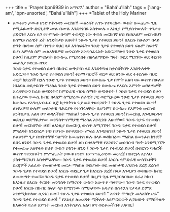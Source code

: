 +++
title = 'Prayer bpn9939 in አማርኛ.'
author = "Bahá'u'lláh"
tags = ['lang-am', 'bpn-unsorted', "Bahá'u'lláh"]
+++
*Tablet of the Holy Mariner

* እውነቱን ታውቁ ዘንድ የቅዱሳን መርከበኛ መልዕክት አጥኑ የተባረከው ውበት በመጪው ጊዜ የሚፈፀሙት ድርጊቶች ሙሉ በሙሉ እንደተነበዬ አስተውሉ ፡፡
እነዚያ የሚያስተውሉት ጥንቃቄ ያድርጉ፡፡ 
 	እርሱ ፀጋ የተሞላው በጣም ተወዳጅ ነው ቅዱስ መርከበኛ ሆይ  የዘለአለም መርከብህን በሰማይ ሰራዊት  ፊት እንድትታይ እዘዛት፤  ንዑዱ ጌታዬ የተወደሰ ይሁን፤ በእርሱ ከሁሉም በላይ ድንቅ በሆነው ስም በጥንቱ  ባህር ላይ አንሳፍፋት፡፡ ንዑድ ጌታዬ የተወደሰ  ይሁን ፍጹም ከፍተኛ በሆነ አምላክ ስም  መልአካዊዎቹ መናፍስት  እንዲሳፈሩአት  አድርጋቸው፡፡ 
	ንዑድ ጌታዬ የተወደሰ ይሁን፤ ከዚያም ምናልባት በውስጧ የሚኖሩበት በዘላለማዊው ግዛት ወደደ ሚገኘው ወደ ቅርበት መጠለያ ይደርሱ ዘንድ  
ንዑድ ጌታዬ የተወደሰ ይሁን በክቡር ውቅያኖስ ላይ እንድትጓዝ ከታሰበችበት  እንድትለቀቅ አድርጋት፡፡ ንዑድ ጌታዬ የተወደሰ ይሁን!
ቀይማ ባህሮች  ዳርቻ ወደ ሆነው ወደ ተቀደሰው ባህር ዳርቻ ከደረሰች በኋላ ንዑድ ጌታዬ የተወደሰ ይሁን፡፡ በውስጡ ጌታ በሞት አልባ ዛፍ ውስጥ በሁለቱ ነበልባል ወደታዬበት ማዕከል ንዑድ ጌታዬ የተወደሰ ይሁን በውስጡ የእርሱ እምነት መገለጫዎች እራሳቸውን ከራስ ወዳድነትና ከምድራዊ  ብርቱ ስሜት  ወዳነፁበት ፤
	ንዑድ ጌታዬ የተወደሰ ይሁን በዙሪያው የሙሴ ክብር ዘላለም ከሚኖረው ሰራዊት ጋር ወደሚዞረው  ንዑድ ጌታዬ የተወደሰ ይሁን  ከውስጡ  የእግዚአብሔር ልጅ ከታላቅነቱ  ጉያ ወደ ተዘረጋበት ፤ ንዑዱ ጌታዬ የተወደሰ ይሁን! ለነዋሪዎቹ ሁሉም መለኮታዊ ባሕርያት የተነገሩላቸው ቢሆንም፣ በውስጡ የእምነቱ መርከብ እንቅስቃሴ አልባ ሆና ወዳለችበት ማዕከል፤
ንዑዱ  ጌታዬ  የተወደሰ ይሁን! 
ከመርከቧ እንዲወርዱና ወደዚህ ወደማይታየው መንግስተ-ሰማያዊ ማዕከል እንዲገቡ እዘዛቸው፤
ንዑዱ ጌታዬ የተወደሰ ይሁን! መርከበኛው ሆይ! ለእነዚያ በመርከቧ ውስጥ ለሚገኙት፤ 
ንዑዱ ጌታዬ የተወደሰ ይሁን!
ምናልባት እንደበረዶ ነጭ በሆነው በተቀደሰው ሥፍራ እንዳይዘገዩ፤ ንዑዱ ጌታዬ የተወደሰ ይሁን! ይልቁንም ጌታ በዝቅተኞቹ ዓለማት  ከመጠቀስ ሁሉ በላይ ወዳከበረው ማዕከል በመንፈስ ክንፎች ይበሩ ዘንድ፤  ንዑዱ ጌታዬ  የተወደሰ ይሁን! ልክ በዘላለማዊ የእንደገና መሰባሰብ ግዛት እንደሚገኙት የተመረጡ አዕዋፋት በህዋ ውስጥ ይከንፉ ዘንድ ፤
ንዑዱ ጌታዬ የተወደሰ ይሁን!
በብርሃን ባሕሮች ውስጥ የተደበቁትን ምሥጢራት ያውቁ ዘንድ፣ በምሥጢራዊው መጋረጃ በስተኋላ እያለህ ያስተማርንህን አስተምራቸው፡፡ ንዑዱ ጌታዬ የተወደሰ ይሁን!
እነርሱ የምድራዊ ውስንነቶችን ደረጃዎች አልፈው የመለኮታዊ መርሖ ማዕከል ወደሆነው ወደ መለኮታዊ አንድነቱ ደረጃ ደረሱ፡፡
ንዑዱ ጌታዬ የተወደሰ ይሁን! እነርሱ ወደዚያ ጌታ ከእነርሱ ደረጃ በላይ እንዲሆን ወዳዘዘው ክብር ለመውጣት ተመኙ፡፡  ንዑዱ ጌታዬ የተወደሰ ይሁን! በዚያን ጊዜ የሚንበለበለው በራሪ ኮከብ ከእነዚያ በእርሱ ቅርበት መንግስት ከሚኖሩት ውስጥ አውጥቶ ጣላቸው፡፡
	ንዑዱ ጌታዬ የተወደሰ ይሁን! 
እነርሱ በክብር ከፍታ ላይ ከሚገኘው ከማይታየው  አዳራሽ በስተኋላ የታላቁ ድምጽ እንደሚከተለው ሲናገር ሰሙ፤
ንዑዱ ጌታዬ የተወደሰ ይሁን1
“ እናንት ሞግዚት መላእክት ሆይ”
ንዑዱ ጌታዬ የተወደሰ ይሁን!
“ የእነዚያ ለመረዳት ሚችሉት አዕምሮወወች ሊገነዘቡት የማይችሉት ከእውነት የራቀ እምነት መርከብ እንቅስቃሴ አልባ ሆና ወደቆመችበት አካባቢ፤
